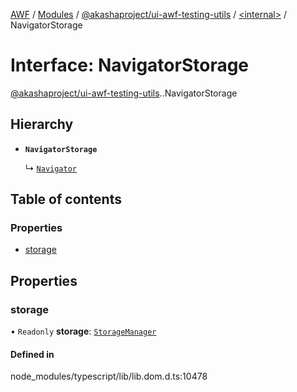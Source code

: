 [AWF](../README.md) / [Modules](../modules.md) / [@akashaproject/ui-awf-testing-utils](../modules/akashaproject_ui_awf_testing_utils.md) / [<internal\>](../modules/akashaproject_ui_awf_testing_utils._internal_.md) / NavigatorStorage

# Interface: NavigatorStorage

[@akashaproject/ui-awf-testing-utils](../modules/akashaproject_ui_awf_testing_utils.md).[<internal>](../modules/akashaproject_ui_awf_testing_utils._internal_.md).NavigatorStorage

## Hierarchy

- **`NavigatorStorage`**

  ↳ [`Navigator`](akashaproject_ui_awf_testing_utils._internal_.Navigator.md)

## Table of contents

### Properties

- [storage](akashaproject_ui_awf_testing_utils._internal_.NavigatorStorage.md#storage)

## Properties

### storage

• `Readonly` **storage**: [`StorageManager`](../modules/akashaproject_ui_awf_testing_utils._internal_.md#storagemanager)

#### Defined in

node_modules/typescript/lib/lib.dom.d.ts:10478
